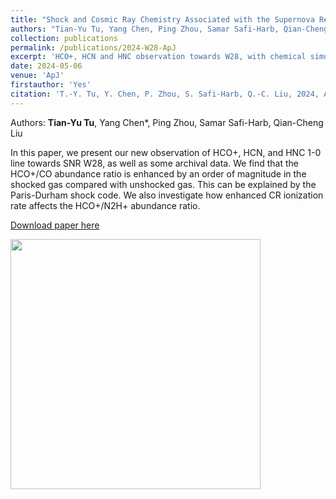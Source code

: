 ```yaml
---
title: "Shock and Cosmic Ray Chemistry Associated with the Supernova Remnant W28"
authors: "Tian-Yu Tu, Yang Chen, Ping Zhou, Samar Safi-Harb, Qian-Cheng Liu"
collection: publications
permalink: /publications/2024-W28-ApJ
excerpt: 'HCO+, HCN and HNC observation towards W28, with chemical simulations. Enhanced HCO+/CO abundance ratio in shocked gas.'
date: 2024-05-06
venue: 'ApJ'
firstauthor: 'Yes'
citation: 'T.-Y. Tu, Y. Chen, P. Zhou, S. Safi-Harb, Q.-C. Liu, 2024, ApJ, 966, 178'
---
```

Authors: **Tian-Yu Tu**, Yang Chen*, Ping Zhou, Samar Safi-Harb, Qian-Cheng Liu 

In this paper, we present our new observation of HCO+, HCN, and HNC 1-0 line towards SNR W28, as well as some archival data. We find that the HCO+/CO abundance ratio is enhanced by an order of magnitude in the shocked gas compared with unshocked gas. This can be explained by the Paris-Durham shock code. We also investigate how enhanced CR ionization rate affects the HCO+/N2H+ abundance ratio. 

[Download paper here](http://tty1105.github.io/files/publications/Tu_2024_ApJ_966_178.pdf)

<img src="https://tty1105.github.io/files/publications/2024_W28_ApJ.png" width="400" height="400" align="middle" /> <br>
